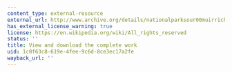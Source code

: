 ```yaml
---
content_type: external-resource
external_url: http://www.archive.org/details/nationalparksour00muirrich
has_external_license_warning: true
license: https://en.wikipedia.org/wiki/All_rights_reserved
status: ''
title: View and download the complete work
uid: 1c0f63c8-619e-4fee-9c6d-8ce3ec17a2fe
wayback_url: ''
---
```

